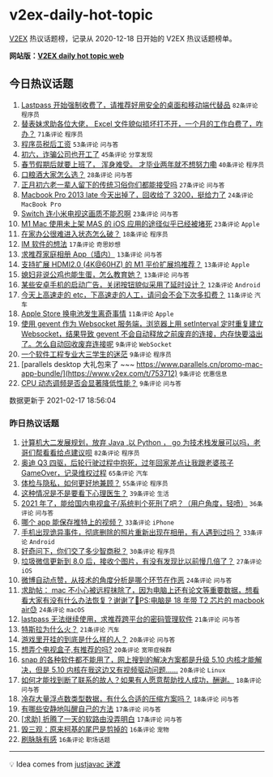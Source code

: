 # v2ex-daily-hot-topic

[V2EX](https://www.v2ex.com/) 热议话题榜，记录从 2020-12-18 日开始的 V2EX 热议话题榜单。

**网站版：[V2EX daily hot topic web](https://realleonardo.github.io/v2ex-daily-hot-topic-web/)**

## 今日热议话题

<!-- TODAY BEGIN -->

1. [Lastpass 开始强制收费了，请推荐好用安全的桌面和移动端代替品](https://www.v2ex.com/t/753651) `82条评论` `程序员`
1. [替表妹求助各位大佬， Excel 文件貌似损坏打不开，一个月的工作白费了，咋办？](https://www.v2ex.com/t/753658) `71条评论` `程序员`
1. [程序员税后工资](https://www.v2ex.com/t/753635) `53条评论` `问与答`
1. [初六，诈骗公司也开工了](https://www.v2ex.com/t/753693) `45条评论` `分享发现`
1. [春节假期后就要上班了， 浑身难受。 才毕业两年就不想努力嘞](https://www.v2ex.com/t/753706) `40条评论` `程序员`
1. [口粮酒大家怎么选？](https://www.v2ex.com/t/753723) `28条评论` `问与答`
1. [正月初六老一辈人留下的传统习俗你们都能接受吗](https://www.v2ex.com/t/753740) `27条评论` `问与答`
1. [Macbook Pro 2013 late 今天出掉了，回收给了 3200，挺给力了](https://www.v2ex.com/t/753716) `24条评论` `MacBook Pro`
1. [Switch 连小米电视这画质不能忍啊](https://www.v2ex.com/t/753700) `23条评论` `问与答`
1. [M1 Mac 使用未上架 MAS 的 iOS 应用的途径似乎已经被堵死](https://www.v2ex.com/t/753655) `23条评论` `Apple`
1. [在家办公很难进入状态怎么破？](https://www.v2ex.com/t/753719) `18条评论` `程序员`
1. [IM 软件的想法](https://www.v2ex.com/t/753682) `17条评论` `奇思妙想`
1. [求推荐家庭相册 App（墙内）](https://www.v2ex.com/t/753736) `13条评论` `问与答`
1. [支持扩展 HDMI2.0 (4K@60HZ) 的 M1 平价扩展坞推荐？](https://www.v2ex.com/t/753725) `13条评论` `Apple`
1. [媳妇非说公鸡也能生蛋，怎么教育她？](https://www.v2ex.com/t/753644) `13条评论` `问与答`
1. [某些安卓手机的启动广告，关闭按钮貌似采用了延时设计？](https://www.v2ex.com/t/753680) `12条评论` `Android`
1. [今天上高速走的 etc，下高速走的人工，请问会不会下次多扣费？](https://www.v2ex.com/t/753695) `11条评论` `汽车`
1. [Apple Store 换电池发生离奇事情](https://www.v2ex.com/t/753694) `11条评论` `Apple`
1. [使用 gevent 作为 Websocket 服务端，浏览器上用 setInterval 定时重复建立 Websocket，结果导致 gevent 不会自动释放之前废弃的连接，内存快要溢出了。怎么自动回收废弃连接呢](https://www.v2ex.com/t/753756) `9条评论` `WebSocket`
1. [一个软件工程专业大三学生的迷茫](https://www.v2ex.com/t/753732) `9条评论` `程序员`
1. [parallels desktop 大礼包来了 ~~~ https://www.parallels.cn/promo-mac-app-bundle/](https://www.v2ex.com/t/753712) `9条评论` `优惠信息`
1. [CPU 动态调频是否会显著降低性能？](https://www.v2ex.com/t/753654) `9条评论` `问与答`

数据更新于 2021-02-17 18:56:04

<!-- TODAY END -->

### 昨日热议话题

<!-- YESTERDAY BEGIN -->

1. [计算机大二发展规划，放弃 Java ,以 Python ， go 为技术栈发展可以吗，老哥们帮看看给点建议呗](https://www.v2ex.com/t/753564) `82条评论` `程序员`
1. [奥迪 Q3 四驱，后轮行驶过程中抱死，过年回家差点让我跟老婆孩子 GameOver，记录维权过程](https://www.v2ex.com/t/753572) `65条评论` `汽车`
1. [体检与隐私，如何更好地兼顾？](https://www.v2ex.com/t/753499) `55条评论` `程序员`
1. [这种情况是不是要看下心理医生？](https://www.v2ex.com/t/753575) `39条评论` `生活`
1. [2021 年了，能给国内电视盒子/系统判个死刑了吧？（用户角度，轻喷）](https://www.v2ex.com/t/753546) `36条评论` `问与答`
1. [哪个 app 能保存推特上的视频？](https://www.v2ex.com/t/753518) `33条评论` `iPhone`
1. [手机出现诡异事件，彻底删除的照片重新出现在相册，有人遇到过吗？](https://www.v2ex.com/t/753549) `33条评论` `Android`
1. [好奇问下，你们交了多少智商税？](https://www.v2ex.com/t/753566) `30条评论` `程序员`
1. [垃圾微信更新到 8.0 后，接收个图片，有没有发现比以前慢几倍了？](https://www.v2ex.com/t/753540) `27条评论` `iOS`
1. [微博自动点赞，从技术的角度分析是哪个环节在作恶](https://www.v2ex.com/t/753582) `24条评论` `问与答`
1. [求助帖： mac 不小心被远程抹除了，因为电脑上还有论文等重要数据，想看看大家有没有什么办法恢复？谢谢了🙏PS:电脑是 18 年带 T2 芯片的 macbook air😓](https://www.v2ex.com/t/753600) `24条评论` `macOS`
1. [lastpass 无法继续使用，求推荐跨平台的密码管理软件](https://www.v2ex.com/t/753622) `21条评论` `问与答`
1. [特斯拉为什么火？](https://www.v2ex.com/t/753593) `21条评论` `汽车`
1. [游戏里开挂的到底是什么样的人？](https://www.v2ex.com/t/753625) `20条评论` `问与答`
1. [想弄个电视盒子,有推荐的吗?](https://www.v2ex.com/t/753602) `20条评论` `宽带症候群`
1. [snap 的各种软件都不能用了，网上搜到的解决方案都是升级 5.10 内核才能解决，但是 5.10 内核在我这边又有视频驱动问题......](https://www.v2ex.com/t/753592) `20条评论` `Linux`
1. [如何才能找到断了联系的故人？如果有人愿意帮助找人成功，酬谢。](https://www.v2ex.com/t/753624) `18条评论` `问与答`
1. [冷存大量浮点数类型数据，有什么合适的压缩方案吗？](https://www.v2ex.com/t/753590) `18条评论` `问与答`
1. [有哪些安静地叫醒自己的方法](https://www.v2ex.com/t/753605) `17条评论` `问与答`
1. [[求助] 折腾了一天的软路由没弄明白](https://www.v2ex.com/t/753594) `17条评论` `问与答`
1. [毁三观：原来柯基的尾巴是剪掉的](https://www.v2ex.com/t/753603) `16条评论` `宠物`
1. [刷脉脉有感](https://www.v2ex.com/t/753490) `16条评论` `职场话题`

<!-- YESTERDAY END -->

---

💡 Idea comes from [justjavac 迷渡](https://github.com/justjavac/)
